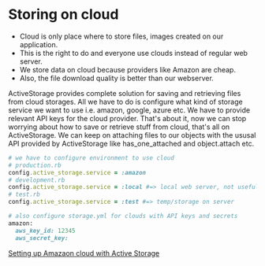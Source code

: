

# Storing on cloud
- Cloud is only place where to store files, images created on our application.
- This is the right to do and everyone use clouds instead of regular web server.
- We store data on cloud because providers like Amazon are cheap.
- Also, the file download quality is better than our webserver.

ActiveStorage provides complete solution for saving and retrieving files from cloud storages. All we have to do is configure what kind of storage service we want to use i.e. amazon, google, azure etc. We have to provide relevant API keys for the cloud provider. That's about it, now we can stop worrying about how to save or retrieve stuff from cloud, that's all on ActiveStorage. We can keep on attaching files to our objects with the ususal API provided by ActiveStorage like has_one_attached and object.attach etc. 

```ruby
# we have to configure environment to use cloud
# production.rb
config.active_storage.service = :amazon
# development.rb 
config.active_storage.service = :local #=> local web server, not useful for heroku
# test.rb
config.active_storage.service = :test #=> temp/storage on server

# also configure storage.yml for clouds with API keys and secrets
amazon:
  aws_key_id: 12345
  aws_secret_key: 

```


[Setting up Amazaon cloud with Active Storage](https://medium.com/alturasoluciones/setting-up-rails-5-active-storage-with-amazon-s3-3d158cf021ff)
